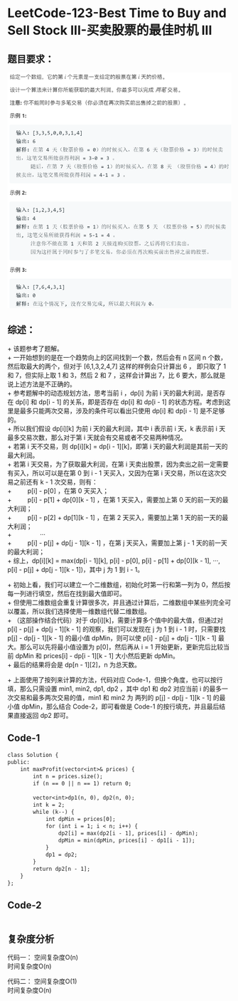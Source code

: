 # LeetCode-123-Best Time to Buy and Sell Stock III-买卖股票的最佳时机 III

## 题目要求：
![avatar](https://github.com/JakeChanFangZiyuan20/MyLeetCode/blob/master/img/123.png)

## 综述：  
\+ 该题参考了题解。  
\+ 一开始想到的是在一个趋势向上的区间找到一个数，然后会有 n 区间 n 个数，然后取最大的两个，但对于 [6,1,3,2,4,7] 这样的样例会只计算出 6 ， 即只取了 1 和 7，但实际上取 1 和 3，然后 2 和 7 ，这样会计算出 7，比 6 要大，那么就是说上述方法是不正确的。  
\+ 参考题解中的动态规划方法，思考当前 i ，dp[i] 为前 i 天的最大利润，是否存在 dp[i] 和 dp[i - 1] 的关系，即是否存在 dp[i] 和 dp[i - 1] 的状态方程。考虑到这里是最多只能两次交易，涉及的条件可以看出只使用 dp[i] 和 dp[i - 1] 是不足够的。  
\+ 所以我们假设 dp[i][k] 为前 i 天的最大利润，其中 i 表示前 i 天，k 表示前 i 天最多交易次数，那么对于第 i 天就会有交易或者不交易两种情况。  
\+ 若第 i 天不交易，则 dp[i][k] = dp[i - 1][k]，即第 i 天的最大利润是其前一天的最大利润。  
\+ 若第 i 天交易，为了获取最大利润，在第 i 天卖出股票，因为卖出之前一定需要有买入，所以可以是在第 0 到 i - 1 天买入，又因为在第 i 天交易，所以在这次交易之前还有 k - 1 次交易，则有：  
\+ &emsp;&emsp; p[i] - p[0] ，在第 0 天买入；  
\+ &emsp;&emsp; p[i] - p[1] + dp[0][k - 1] ，在第 1 天买入，需要加上第 0 天的前一天的最大利润；  
\+ &emsp;&emsp; p[i] - p[2] + dp[1][k - 1] ，在第 2 天买入，需要加上第 1 天的前一天的最大利润；  
\+ &emsp;&emsp;&emsp;&emsp; ···  
\+ &emsp;&emsp; p[i] - p[j] + dp[j - 1][k - 1] ，在第 j 天买入，需要加上第 j - 1 天的前一天的最大利润；  
\+ 综上，dp[i][k] = max(dp[i - 1][k], p[i] - p[0], p[i] - p[1] + dp[0][k - 1], ···, p[i] - p[j] + dp[j - 1][k - 1])，其中 j 为 1 到 i - 1。  
  
\+ 初始上看，我们可以建立一个二维数组，初始化时第一行和第一列为 0，然后按每一列进行填空，然后在找到最大值即可。  
\+ 但使用二维数组会重复计算很多次，并且通过计算后，二维数组中某些列完全可以覆盖，所以我们选择使用一维数组代替二维数组。  
\+ （这部操作结合代码）对于 dp[i][k]，需要计算多个值中的最大值，但通过对 p[i] - p[j] + dp[j - 1][k - 1] 的观察，我们可以发现在 j 为 1 到 i - 1 时，只需要找 p[j] - dp[j - 1][k - 1] 的最小值 dpMin，则可以使 p[i] - p[j] + dp[j - 1][k - 1] 最大。那么可以先将最小值设置为 p[0]，然后再从 i = 1 开始更新，更新完后比较当前 dpMin 和 prices[i] - dp[i - 1][k - 1] 大小然后更新 dpMin。  
\+ 最后的结果将会是 dp[n - 1][2]，n 为总天数。  
  
\+ 上面使用了按列来计算的方法，代码对应 Code-1，但换个角度，也可以按行填，那么只需设置 min1, min2, dp1, dp2 ，其中 dp1 和 dp2 对应当前 i 的最多一次交易和最多两次交易的值，min1 和 min2 为 两列的 p[j] - dp[j - 1][k - 1] 的最小值 dpMin，那么结合 Code-2，即可看做是  Code-1 的按行填充，并且最后结果直接返回 dp2 即可。  

## Code-1
```
class Solution {
public:
    int maxProfit(vector<int>& prices) {
        int n = prices.size();
        if (n == 0 || n == 1) return 0;

        vector<int>dp1(n, 0), dp2(n, 0);
        int k = 2;
        while (k--) {
            int dpMin = prices[0];
            for (int i = 1; i < n; i++) {
                dp2[i] = max(dp2[i - 1], prices[i] - dpMin);
                dpMin = min(dpMin, prices[i] - dp1[i - 1]);
            }
            dp1 = dp2;
        }
        return dp2[n - 1];
    }
};
```

## Code-2
```
```

## 复杂度分析
代码一：
空间复杂度O(n)  
时间复杂度O(n)  

代码二：
空间复杂度O(1)  
时间复杂度O(n)  

